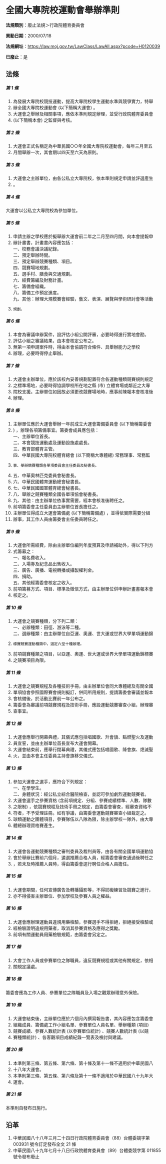 # 全國大專院校運動會舉辦準則

**法規類別**：廢止法規＞行政院體育委員會

**異動日期**：2000/07/18  

**法規網址**：https://law.moj.gov.tw/LawClass/LawAll.aspx?pcode=H0120039

**已廢止**：是



## 法條
##### 第 1 條
1. 為發展大專院校競技運動，提高大專院校學生運動水準與競爭實力，特舉
1. 辦全國大專院校運動會 (以下簡稱大運會) 。
1. 大運會之舉辦及相關事項，應依本準則規定辦理，並受行政院體育委員會
1.  (以下簡稱本會) 之監督與考核。

##### 第 2 條
1. 大運會正式名稱定為中華民國○○年全國大專院校運動會，每年三月至五
1. 月間舉辦一次，其會期以四天至六天為原則。

##### 第 3 條
1. 大運會之主辦單位，由各公私立大專院校，依本準則規定申請並評選產生
1. 。

##### 第 4 條
大運會以公私立大專院校為參加單位。

##### 第 5 條
1. 申請主辦之學校應於擬舉辦大運會前二年之二月至四月間，向本會提報申
1. 辦計畫書，計畫書內容應包括：  
一、校務會議決議紀錄。  
二、預定舉辦時間。  
三、預定舉辦競賽種類、項目。  
四、競賽場地規劃。  
五、選手村、膳食與交通規劃。  
六、經費籌編及財務計畫。  
七、籌備會組織。  
八、籌備工作預定進度。  
九、其他：辦理大規模賽會經驗，藝文、表演、展覽與學術研討會等活動
1.     規劃。

##### 第 6 條
1. 本會為審議申辦案件，設評估小組公開評審，必要時得進行實地會勘。
1. 評估小組之審議結果，由本會核定公布之。
1. 無第一項申請案件時，得由本會協調符合條件、具舉辦能力之學校
1. 辦理，必要時得停止舉辦。

##### 第 7 條
1. 大運會主辦單位，應於該校內妥善規劃配置符合各運動種類競賽規則規定
1. 之標準場地，必要時得協調學校所在地之縣 (市) 立體育場或鄰近之大專
1. 院校支援。主辦單位如因故必須更改競賽場地時，應事前陳報本會核准後
1. 辦理。

##### 第 8 條
1. 主辦單位應於大運會舉辦一年前成立大運會籌備委員會 (以下簡稱籌委會
1. ) ，辦理各項籌備事宜。籌委會成員應包括：  
一、主辦單位首長。  
二、本會競技運動處及運動設施處處長。  
三、教育部體育主管。  
四、中華民國大專院校體育總會 (以下簡稱大專體總) 常務理事、常務監
1.     事、舉辦競賽種類各單項委員會主任委員及秘書長。
1. 五、中華奧林匹克委員會秘書長。
1. 六、中華民國體育運動總會秘書長。
1. 七、中華民國國軍體育總會秘書長。
1. 八、舉辦之競賽種類全國各單項協會秘書長。
1. 九、其他：由主辦單位依事實需要，經本會核准後聘任之。
1. 前項籌委會主任委員由主辦單位首長擔任之。
1. 主辦單位得成立大運會籌備處 (以下簡稱籌備處) ，並得依實際需要分組
1. 辦事，其工作人員由籌委會主任委員聘任之。

##### 第 9 條
1. 大運會所需經費，除由主辦單位編列年度預算及申請補助外，得以下列方
1. 式籌募之：  
一、報名費收入。  
二、入場券及紀念品出售收入。  
三、廣告、廣播、電視轉播或攝製權利金。  
四、捐助。  
五、其他經籌委會核定之收入。
1. 前項籌募方式、項目、標準及徵信方式，由主辦單位併申辦計畫書報本會
1. 核定之。

##### 第 10 條
1. 大運會之競賽種類，分下列二類：  
一、必辦種類：田徑、游泳等二種。  
二、選辦種類：由主辦單位自亞運、奧運、世大運或世界大學單項運動錦
1.     標賽競賽運動種類中，選定六至十種辦理。
1. 前項競賽種類之項目，以亞運、奧運、世大運或世界大學單項運動錦標賽
1. 之競賽項目為限。

##### 第 11 條
1. 大運會之競賽規程及各種技術手冊，由主辦單位會同大專體總及有關全國
1. 單項協會參照國際賽會規則擬訂，併同所用規則，提請籌委會審議並報本
1. 會核備後，於活動比賽前一年公布之。
1. 籌委會為審議前項競賽規程及技術手冊，應設運動競賽審查小組，辦理審
1. 查事宜。

##### 第 12 條
1. 大運會應舉行開幕典禮，其儀式應包括唱國歌、升會旗、點燃聖火及運動
1. 員宣誓，並由主辦單位首長宣布大運會開幕。
1. 大運會結束前，應舉行閉幕典禮，其儀式應包括唱國歌、降會旗、熄滅聖
1. 火，並由本會主任委員主持會旗移交儀式。

##### 第 13 條
1. 參加大運會之選手，應符合下列規定：  
一、在學學生。  
二、身體狀況：經公私立綜合醫院檢查，並認可參加劇烈運動競賽者。
1. 大運會選手之參賽資格 (含前項規定、分組、參賽成績標準、人數、隊數
1. 之限制) ，依競賽規程及技術手冊之規定，由籌委會審查，經審查資格不
1. 符者，不予受理註冊。如有爭議，由籌委會運動競賽審查小組裁定之。
1. 球類運動之團體項目，參賽隊伍以八隊為限，除主辦學校一隊外，由大專
1. 體總辦理資格賽產生。

##### 第 14 條
1. 大運會各運動競賽種類之審判委員及裁判員等，由各有關全國單項運動協
1. 會於舉辦比賽前六個月，遴選推薦合格人員，經籌委會審查通過後聘任之
1. ，若未及時推薦人員時，得由籌委會逕行聘任合格人員擔任。

##### 第 15 條
1. 大運會期間，任何宣傳廣告及轉播攝影等，不得妨礙練習及競賽之進行，
1. 亦不得侵害主辦單位、參加學校及參賽人員之權益。

##### 第 16 條
1. 大運會應辦理運動員違規用藥檢驗，參賽選手不得拒絕，拒絕接受檢驗或
1. 經檢驗證明違規用藥者，取消其參賽資格及應得之獎勵。
1. 前項有關運動員用藥檢驗規範，由籌委會另定之。

##### 第 17 條
1. 大會工作人員或參賽單位之隊職員，違反競賽規程或其他有關規定，依相
1. 關規定議處。

##### 第 18 條
籌委會應為工作人員、參賽單位之隊職員及入場之觀眾辦理意外保險。

##### 第 19 條
1. 大運會結束後，主辦單位應於六個月內撰寫報告書，其內容應包含籌委會
1. 組織成員、籌備處工作小組名單、參賽單位人員名單、舉辦種類 (項目)
1. 競賽成績、參賽人數統計表 (以參賽單位統計) 、競賽人數統計表 (以競
1. 賽種類統計) 、各客觀項目成績紀錄一覽表及檢討與建議。

##### 第 20 條
1. 本準則第三條、第五條、第六條、第十條及第十一條不適用於中華民國八
1. 十八年大運會。
1. 本準則第三條、第五條、第六條及第十一條不適用於中華民國八十九年大
1. 運會。

##### 第 21 條
本準則自發布日施行。

## 沿革
1. 中華民國八十八年三月二十四日行政院體育委員會（88）台體委競字第003931  號令訂定發布全文 21 條
1. 中華民國八十九年七月十八日行政院體育委員會（89）台體委競字第 011855 號令發布廢止

